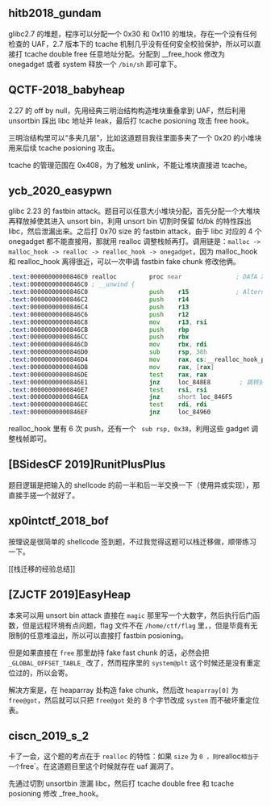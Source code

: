 ## hitb2018_gundam

glibc2.7 的堆题，程序可以分配一个 0x30 和 0x110 的堆块，存在一个没有任何检查的 UAF，2.7 版本下的 tcache 机制几乎没有任何安全校验保护，所以可以直接打 tcache double free 任意地址分配。分配到 __free_hook 修改为 onegadget 或者 system 释放一个 `/bin/sh` 即可拿下。 

## QCTF-2018_babyheap

2.27 的 off by null，先用经典三明治结构构造堆块重叠拿到 UAF，然后利用 unsortbin 踩出 libc 地址并 leak，最后打 tcache posioning 攻击 free hook。

三明治结构里可以“多夹几层”，比如这道题目我往里面多夹了一个 0x20 的小堆块用来后续 tcache posioning 攻击。

tcache 的管理范围在 0x408，为了触发 unlink，不能让堆块直接进 tcache。

## ycb_2020_easypwn

glibc 2.23 的 fastbin attack。题目可以任意大小堆块分配，首先分配一个大堆块再释放掉使其进入 unsort bin，利用 unsort bin 切割时保留 fd/bk 的特性踩出 libc，然后泄漏出来。之后打 0x70 size 的 fastbin attack，由于 libc 对应的 4 个 onegadget 都不能直接用，那就用 realloc 调整栈帧再打。调用链是：`malloc -> malloc_hook -> realloc -> realloc_hook -> onegadget`，因为 malloc_hook 和 realloc_hook 离得很近，可以一次申请 fastbin fake chunk 修改他俩。

```asm
.text:00000000000846C0 realloc         proc near               ; DATA XREF: LOAD:0000000000006BA0↑o
.text:00000000000846C0 ; __unwind {
.text:00000000000846C0                 push    r15             ; Alternative name is '__libc_realloc'
.text:00000000000846C2                 push    r14
.text:00000000000846C4                 push    r13
.text:00000000000846C6                 push    r12
.text:00000000000846C8                 mov     r13, rsi
.text:00000000000846CB                 push    rbp
.text:00000000000846CC                 push    rbx
.text:00000000000846CD                 mov     rbx, rdi
.text:00000000000846D0                 sub     rsp, 38h
.text:00000000000846D4                 mov     rax, cs:__realloc_hook_ptr
.text:00000000000846DB                 mov     rax, [rax]
.text:00000000000846DE                 test    rax, rax
.text:00000000000846E1                 jnz     loc_848E8        ; 跳转执行 realloc_hook
.text:00000000000846E7                 test    rsi, rsi
.text:00000000000846EA                 jnz     short loc_846F5
.text:00000000000846EC                 test    rdi, rdi
.text:00000000000846EF                 jnz     loc_84960
```

realloc_hook 里有 6 次 push，还有一个 ` sub rsp, 0x38`，利用这些 gadget 调整栈帧即可。

## [BSidesCF 2019]RunitPlusPlus

题目逻辑是把输入的 shellcode 的前一半和后一半交换一下（使用异或实现），那直接手搓一个就好了。

## xp0intctf_2018_bof

按理说是很简单的 shellcode 签到题，不过我觉得这题可以栈迁移做，顺带练习一下。

[[栈迁移的经验总结]]

## [ZJCTF 2019]EasyHeap

本来可以用 unsort bin attack 直接在 `magic` 那里写一个大数字，然后执行后门函数，但是远程环境有点问题，flag 文件不在 `/home/ctf/flag` 里，，但是毕竟有无限制的任意堆溢出，所以可以直接打 fastbin posioning。

但是如果直接在 `free` 那里劫持 fake fast chunk 的话，必然会把 `_GLOBAL_OFFSET_TABLE_` 改了，然而程序里的 `system@plt` 这个时候还是没有重定位过的，所以会寄。

解决方案是，在 heaparray 处构造 fake chunk，然后改 `heaparray[0]` 为 `free@got`，然后就可以只把 `free@got` 处的 8 个字节改成 `system` 而不破坏重定位表。

## ciscn_2019_s_2

卡了一会，这个题的考点在于 `realloc` 的特性：如果 `size` 为 `0 ，则`realloc` 相当于一个 `free`。在这道题目里这个时候就存在 uaf 漏洞了。

先通过切割 unsortbin 泄漏 libc，然后打 tcache double free 和 tcache posioning 修改 _free_hook。

